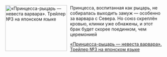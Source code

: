 <!--2025-05-09 23:00:35-->
<div class="yb">
  <div class="rss kino_kino"><a href="https://www.kino-teatr.ru/video/49237/" title="«Принцесса-рыцарь — невеста варвара». Трейлер №3 на японском языке"><img src="https://www.kino-teatr.ru/video/7/3/49237/poster.jpg" width="196" height="147" align="left" hspace="5" style="margin: 0px 10px 0px 5px" alt="«Принцесса-рыцарь — невеста варвара». Трейлер №3 на японском языке"/></a>Принцесса, воспитанная как рыцарь, не собиралась выходить замуж — особенно за варвара с Севера. Но союз скреплён кровью, клинки уже обнажены, и этот брак будет скорее поединком, чем церемонией <p class="titl"><a href="https://www.kino-teatr.ru/video/49237/">«Принцесса-рыцарь — невеста варвара». Трейлер №3 на японском языке</a></p></div>
</div>

